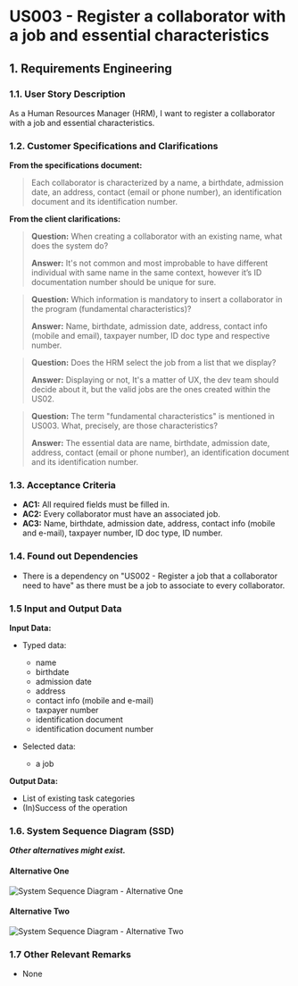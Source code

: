 # US003 - Register a collaborator with a job and essential characteristics


## 1. Requirements Engineering

### 1.1. User Story Description

As a Human Resources Manager (HRM), I want to register a collaborator with a job and essential characteristics.

### 1.2. Customer Specifications and Clarifications 

**From the specifications document:**

>	Each collaborator is characterized by a name, a birthdate, admission date, an address, contact (email or phone number), an identification document and its identification number.


**From the client clarifications:**

> **Question:** When creating a collaborator with an existing name, what does the system do?
>
> **Answer:** It's not common and most improbable to have different individual with same name in the same context, however it’s ID documentation number should be unique for sure.

> **Question:** Which information is mandatory to insert a collaborator in the program (fundamental characteristics)?
>
> **Answer:** Name, birthdate, admission date, address, contact info (mobile and email), taxpayer number, ID doc type and respective number.

> **Question:** Does the HRM select the job from a list that we display?
>
> **Answer:** Displaying or not, It's a matter of UX, the dev team should decide about it, but the valid jobs are the ones created within the US02.

> **Question:**  The term "fundamental characteristics" is mentioned in US003. What, precisely, are those characteristics?
>
> **Answer:** The essential data are name, birthdate, admission date, address, contact (email or phone number), an identification document and its identification number.



### 1.3. Acceptance Criteria

* **AC1:** All required fields must be filled in.
* **AC2:** Every collaborator must have an associated job.
* **AC3:** Name, birthdate, admission date, address, contact info (mobile and e-mail), taxpayer number, ID doc type, ID number.


### 1.4. Found out Dependencies

* There is a dependency on "US002 - Register a job that a collaborator need to have" as there must be a job to associate to every collaborator.


### 1.5 Input and Output Data

**Input Data:**

* Typed data:
    * name
    * birthdate 
    * admission date
    * address
    * contact info (mobile and e-mail)
    * taxpayer number
    * identification document 
    * identification document number

	
* Selected data:
    * a job

**Output Data:**

* List of existing task categories
* (In)Success of the operation

### 1.6. System Sequence Diagram (SSD)

**_Other alternatives might exist._**

#### Alternative One

![System Sequence Diagram - Alternative One](svg/us003-system-sequence-diagram-alternative-one.svg)

#### Alternative Two

![System Sequence Diagram - Alternative Two](svg/us003-system-sequence-diagram-alternative-two.svg)

### 1.7 Other Relevant Remarks

* None